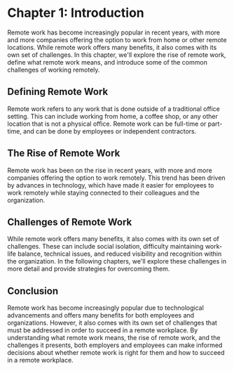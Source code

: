 Chapter 1: Introduction
=======================

Remote work has become increasingly popular in recent years, with more and more companies offering the option to work from home or other remote locations. While remote work offers many benefits, it also comes with its own set of challenges. In this chapter, we'll explore the rise of remote work, define what remote work means, and introduce some of the common challenges of working remotely.

Defining Remote Work
--------------------

Remote work refers to any work that is done outside of a traditional office setting. This can include working from home, a coffee shop, or any other location that is not a physical office. Remote work can be full-time or part-time, and can be done by employees or independent contractors.

The Rise of Remote Work
-----------------------

Remote work has been on the rise in recent years, with more and more companies offering the option to work remotely. This trend has been driven by advances in technology, which have made it easier for employees to work remotely while staying connected to their colleagues and the organization.

Challenges of Remote Work
-------------------------

While remote work offers many benefits, it also comes with its own set of challenges. These can include social isolation, difficulty maintaining work-life balance, technical issues, and reduced visibility and recognition within the organization. In the following chapters, we'll explore these challenges in more detail and provide strategies for overcoming them.

Conclusion
----------

Remote work has become increasingly popular due to technological advancements and offers many benefits for both employees and organizations. However, it also comes with its own set of challenges that must be addressed in order to succeed in a remote workplace. By understanding what remote work means, the rise of remote work, and the challenges it presents, both employers and employees can make informed decisions about whether remote work is right for them and how to succeed in a remote workplace.
